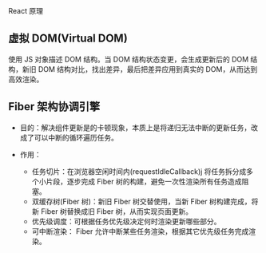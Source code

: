<h11 align="center">React 原理</h1>

## 虚拟 DOM(Virtual DOM)

使用 JS 对象描述 DOM 结构。当 DOM 结构状态变更，会生成更新后的 DOM 结构，新旧 DOM 结构对比，找出差异，最后把差异应用到真实的 DOM，从而达到高效渲染。

## Fiber 架构协调引擎

- 目的：解决组件更新是的卡顿现象，本质上是将递归无法中断的更新任务，改成了可以中断的循环遍历任务。
- 作用：

  - 任务切片：在浏览器空闲时间内(requestIdleCallback)j 将任务拆分成多个小片段，逐步完成 Fiber 树的构建，避免一次性渲染所有任务造成阻塞。
  - 双缓存树(Fiber 树)：新旧 Fiber 树交替使用，当新 Fiber 树构建完成，将新 Fiber 树替换成旧 Fiber 树，从而实现页面更新。
  - 优先级调度：可根据任务优先级决定何时渲染更新哪些部分。
  - 可中断渲染： Fiber 允许中断某些任务渲染，根据其它优先级任务完成渲染。

